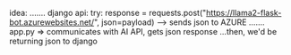 idea: 
.......
django api: 
   try:
        response = requests.post("https://llama2-flask-bot.azurewebsites.net/", json=payload)
--> sends json to AZURE
.......
app.py 
=> communicates with AI API, gets json response
...then, we'd be returning json to django
